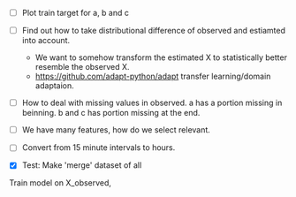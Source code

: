
- [ ] Plot train target for a, b and c
- [ ] Find out how to take distributional difference of observed and estiamted into account.
    - We want to somehow transform the estimated X to statistically better resemble the observed X. 
    -  https://github.com/adapt-python/adapt transfer learning/domain adaptaion.
- [ ] How to deal with missing values in observed. a has a portion missing in beinning. b and c has portion missing at the end.
- [ ] We have many features, how do we select relevant.
- [ ] Convert from 15 minute intervals to hours.


- [x] Test: Make 'merge' dataset of all 




Train model on X_observed, 